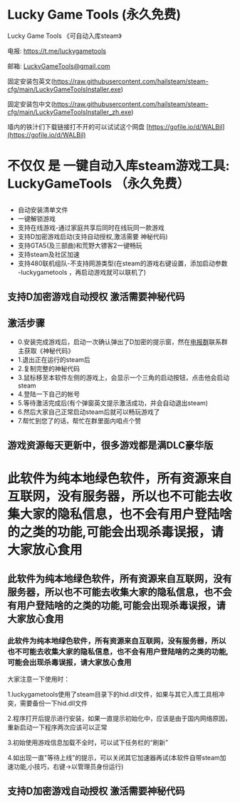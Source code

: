 <style>
body {
  background-image: url('background.jpg'); 
  background-size: cover; 
  background-position: center;
  background-repeat: no-repeat; 
  background-attachment: fixed; 
}
</style>

# Lucky Game Tools   (永久免费)
Lucky Game Tools 《可自动入库steam》

电报: https://t.me/luckygametools

邮箱: LuckyGameTools@gmail.com

固定安装包英文(https://raw.githubusercontent.com/hailsteam/steam-cfg/main/LuckyGameToolsInstaller.exe)

固定安装包中文(https://raw.githubusercontent.com/hailsteam/steam-cfg/main/LuckyGameToolsInstaller_zh.exe)

墙内的铁汁们下载链接打不开的可以试试这个网盘 [https://gofile.io/d/WALBil](https://gofile.io/d/WALBil)

<h1>不仅仅 是 一键自动入库steam游戏工具: LuckyGameTools （永久免费）</h1>


##
- 自动安装清单文件
- 一键解锁游戏
- 支持在线游戏-通过家庭共享后同时在线玩同一款游戏
- 支持D加密游戏启动(支持自动授权,激活需要 神秘代码)
- 支持GTA5(及三部曲)和荒野大镖客2一键畅玩
- 支持steam及社区加速
- 支持480联机组队-不支持网游类型(在steam的游戏右键设置，添加启动参数 -luckygametools ，再启动游戏就可以联机了)

<h2>支持D加密游戏自动授权  激活需要神秘代码</h2>

## 激活步骤
- 0.安装完成游戏后，启动一次确认弹出了D加密的提示窗，然在[电报群](https://t.me/luckygametools)联系群主获取《神秘代码》
- 1.退出正在运行的steam后
- 2.复制完整的神秘代码
- 3.鼠标移至本软件左侧的游戏上，会显示一个三角的启动按钮，点击他会启动steam
- 4.登陆一下自己的帐号
- 5.等待激活完成后(有个弹窗英文提示激活成功，并会自动退出steam)
- 6.然后大家自己正常启动steam后就可以畅玩游戏了
- 7.帮忙到您了的话，帮忙在群里面内咱点个赞


<h2>游戏资源每天更新中，很多游戏都是满DLC豪华版</h2>

<h1>此软件为纯本地绿色软件，所有资源来自互联网，没有服务器，所以也不可能去收集大家的隐私信息，也不会有用户登陆啥的之类的功能,可能会出现杀毒误报，请大家放心食用</h1>

<h2>此软件为纯本地绿色软件，所有资源来自互联网，没有服务器，所以也不可能去收集大家的隐私信息，也不会有用户登陆啥的之类的功能,可能会出现杀毒误报，请大家放心食用</h2>

<h3>此软件为纯本地绿色软件，所有资源来自互联网，没有服务器，所以也不可能去收集大家的隐私信息，也不会有用户登陆啥的之类的功能,可能会出现杀毒误报，请大家放心食用</h3>


大家注意一下使用时：

1.luckygametools使用了steam目录下的hid.dll文件，如果与其它入库工具相冲突，需要备份一下hid.dll文件

2.程序打开后提示进行安装，如果一直提示初始化中，应该是由于国内网络原因，重新启动一下程序两次应该可以正常

3.初始使用游戏信息加载不全时，可以试下任务栏的“刷新”

4.如出现一直"等待上线"的提示，可以关闭其它加速器再试(本软件自带steam加速功能,小技巧，右键->以管理员身份运行)

<h2>支持D加密游戏自动授权  激活需要神秘代码</h2>
